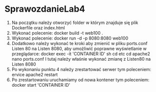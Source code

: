 # SprawozdanieLab4
1. Na początku należy otworzyć folder w którym znajduje się plik Dockerfile oraz index.html
2. Wykonać polecenie:
   docker build -t web100 .
3. Wykonać polecenie:
   docker run -d -p 8080:8080 web100
4. Dodatkowo należy wykonać te kroki aby zmienić w pliku ports.conf Listen 80 na Listen 8080, aby umożliwić poprawne wyświetlanie w przeglądarce:
   docker exec -it 'CONTAINER ID' sh
   cd etc
   cd apache2
   nano ports.conf
I tutaj należy właśnie wykonać zmianę z Listen80 na Listen 8080
5. Po wykonaniu punktu 4 należy zrestartować serwer tym poleceniem:
ervice apache2 restart
6. Po zrestartowaniu uruchamiamy od nowa kontener tym poleceniem:
docker start 'CONTAINER ID'
